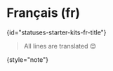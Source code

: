 # Français (fr)
{id="statuses-starter-kits-fr-title"}


> All lines are translated 😊
>
{style="note"}
